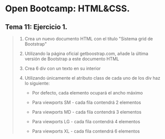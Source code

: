 # Open Bootcamp: HTML&CSS.

## Tema 11: Ejercicio 1.

> 1. Crea un nuevo documento HTML con el título "Sistema grid de Bootstrap"
>
> 2. Utilizando la página oficial getboostrap.com, añade la última versión de Bootstrap a este documento HTML
>
> 3. Crea 6 div con un texto en su interior
>
> 4. Utilizando únicamente el atributo class de cada uno de los div haz lo siguiente:
>
>    - Por defecto, cada elemento ocupará el ancho máximo
>
>    - Para viewports SM - cada fila contendrá 2 elementos
>
>    - Para viewports MD - cada fila contendrá 3 elementos
>
>    - Para viewports LG - cada fila contendrá 4 elementos
>
>    - Para viewports XL - cada fila contendrá 6 elementos
